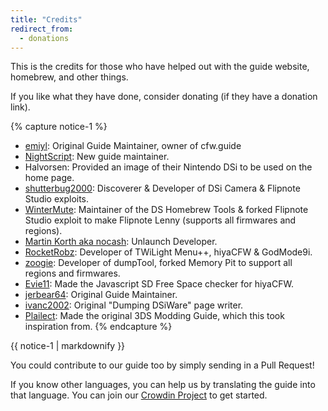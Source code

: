 ```yaml
---
title: "Credits"
redirect_from:
  - donations
---
```


This is the credits for those who have helped out with the guide website, homebrew, and other things.

If you like what they have done, consider donating (if they have a donation link).

{% capture notice-1 %}
- [emiyl](https://www.paypal.me/emiyl): Original Guide Maintainer, owner of cfw.guide
- [NightScript](https://nightyoshi370.github.io/): New guide maintainer.
- Halvorsen: Provided an image of their Nintendo DSi to be used on the home page.
- [shutterbug2000](https://paypal.me/projectkaeru): Discoverer & Developer of DSi Camera & Flipnote Studio exploits.
- [WinterMute](https://devkitpro.org/support-devkitpro): Maintainer of the DS Homebrew Tools & forked Flipnote Studio exploit to make Flipnote Lenny (supports all firmwares and regions).
- [Martin Korth aka nocash](https://www.patreon.com/martin_korth): Unlaunch Developer.
- [RocketRobz](https://github.com/RocketRobz): Developer of TWiLight Menu++, hiyaCFW & GodMode9i.
- [zoogie](https://github.com/zoogie): Developer of dumpTool, forked Memory Pit to support all regions and firmwares.
- [Evie11](https://github.com/Epicpkmn11): Made the Javascript SD Free Space checker for hiyaCFW.
- [jerbear64](https://www.paypal.me/jerbear64): Original Guide Maintainer.
- [ivanc2002](https://www.reddit.com/user/ivanc2002/): Original "Dumping DSiWare" page writer.
- [Plailect](https://github.com/Plailect): Made the original 3DS Modding Guide, which this took inspiration from.
{% endcapture %}

<div class="notice">{{ notice-1 | markdownify }}</div>

You could contribute to our guide too by simply sending in a Pull Request!

If you know other languages, you can help us by translating the guide into that language. You can join our [Crowdin Project](https://crowdin.com/project/dsi-guide) to get started.